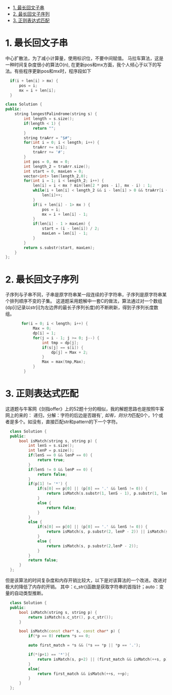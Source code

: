 <!-- GFM-TOC -->
* [1. 最长回文子串](#1-字符串循环移位包含)
* [2. 最长回文子序列](#2-最长回文子序列)
* [3. 正则表达式匹配](#3-正则表达式匹配)
<!-- GFM-TOC -->

# 1. 最长回文子串

中心扩散法，为了减小计算量，使用标识位，不要中间赋值。
马拉车算法，这是一种时间复杂度很小的算法O(n), 在更新pos和mx方面，我个人倾心于以下的写法。有些程序更新pos和mx时，程序段如下
```cpp
  if(i + len[i] > mx) {
      pos = i;
      mx = i + len[i];
  }
```
```cpp
class Solution {
public:
    string longestPalindrome(string s) {
        int length = s.size();
        if(length < 1) {
            return "";
        }
        string traArr = "$#";
        for(int i = 0; i < length; i++) {
            traArr += s[i];
            traArr += '#';
        }
        int pos = 0, mx = 0;
        int length_2 = traArr.size();
        int start = 0, maxLen = 0;
        vector<int> len(length_2,0);
        for(int i = 1; i < length_2; i++) {
            len[i] = i < mx ? min(len[2 * pos - i], mx - i) : 1;
            while(i + len[i] < length_2 && i - len[i] > 0 && traArr[i + len[i]] == traArr[i - len[i]]) {
                len[i]++;
            }
            if(i + len[i] - 1> mx ) {
                pos = i;
                mx = i + len[i] - 1;
            }
            if(len[i] - 1 > maxLen) {
                start = (i - len[i]) / 2;
                maxLen = len[i] - 1;
            }
        }
        return s.substr(start, maxLen); 
    }
};
```

# 2. 最长回文子序列
子序列与子串不同，子串是原字符串某一段连续的子字符串，子序列是原字符串某个排列顺序不变的子集。
这道题采用题解中一套C的做法，算法通过对一个数组(dp[i]记录以str[i]为左边界的最长子序列长度)的不断刷新，得到子序列长度数组。

```cpp
       for(i = 0; i < length; i++) {
            Max = 0;
            dp[i] = 1;
            for(j = i - 1; j >= 0; j--) {
                int tmp = dp[j];
                if(s[j] == s[i]) {
                    dp[j] = Max + 2;
                }
                Max = max(tmp,Max);
            }
        }
```

# 3. 正则表达式匹配
这道题与牛客网《剑指offer》上的52题十分的相似，我的解题思路也是按照牛客网上的来的：
    递归，分解：字符的后边是否跟有`*, 如有，则分为*匹配0个，1个或者是多个。如没有，直接匹配str和pattern的下一个字符。
```cpp
  class Solution {
  public:
      bool isMatch(string s, string p) {
          int lenS = s.size();
          int lenP = p.size();
          if(lenS == 0 && lenP == 0) {
              return true;
          }
          if(lenS != 0 && lenP == 0) {
              return false;
          }
          if(p[1] != '*') {
              if(s[0] == p[0] || (p[0] == '.' && lenS != 0)) {
                  return isMatch(s.substr(1, lenS - 1), p.substr(1, lenP - 1));
              }
              else {
                  return false;
              }
          }
          else {
              if(s[0] == p[0] || (p[0] == '.' && lenS != 0)) {
                  return isMatch(s, p.substr(2, lenP - 2)) || isMatch(s.substr(1,lenS - 1), p);
              }
              else {
                  return isMatch(s, p.substr(2,lenP - 2));
              }
          }
          return false;
      }
  };
```
但是该算法的时间复杂度和内存开销比较大，以下是对该算法的一个改进。改进对极大的降低了内存的开销。
其中：c_str()函数是获取字符串的首指针；auto：变量的自动类型推断。
```cpp
  class Solution {
  public:
      bool isMatch(string s, string p) {
          return isMatch(s.c_str(), p.c_str());
      }

      bool isMatch(const char* s, const char* p) {
          if(*p == 0) return *s == 0;

          auto first_match = *s && (*s == *p || *p == '.');

          if(*(p+1) == '*'){
              return isMatch(s, p+2) || (first_match && isMatch(++s, p));
          }
          else{
              return first_match && isMatch(++s, ++p);
          }
      }
  };
```
